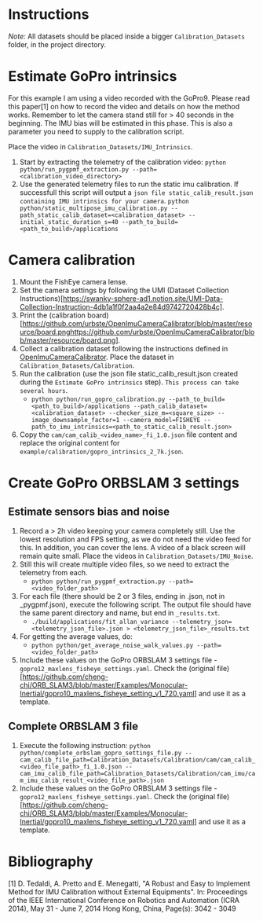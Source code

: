 # Instructions

*Note:* All datasets should be placed inside a bigger `Calibration_Datasets` folder, in the project directory.


# Estimate GoPro intrinsics

For this example I am using a video recorded with the GoPro9. Please read this paper[1] on how to record the video and details on how the method works. Remember to let the camera stand still for > 40 seconds in the beginning. The IMU bias will be estimated in this phase. This is also a parameter you need to supply to the calibration script.

Place the video in `Calibration_Datasets/IMU_Intrinsics`.

1. Start by extracting the telemetry of the calibration video:
    ```python python/run_pygpmf_extraction.py --path=<calibration_video_directory>```
2. Use the generated telemetry files to run the static imu calibration. If successfull this script will output a `json file static_calib_result.json containing IMU intrinsics for your camera`.
    ```python python/static_multipose_imu_calibration.py --path_static_calib_dataset=<calibration_dataset> --initial_static_duration_s=40 --path_to_build=<path_to_build>/applications```


# Camera calibration

1. Mount the FishEye camera lense.
2. Set the camera settings by following the UMI (Dataset Collection Instructions)[https://swanky-sphere-ad1.notion.site/UMI-Data-Collection-Instruction-4db1a1f0f2aa4a2e84d9742720428b4c].
3. Print the (calibration board)[https://github.com/urbste/OpenImuCameraCalibrator/blob/master/resource/board.pnghttps://github.com/urbste/OpenImuCameraCalibrator/blob/master/resource/board.png].
4. Collect a calibration dataset following the instructions defined in [OpenImuCameraCalibrator](https://github.com/urbste/OpenImuCameraCalibrator/blob/master/docs/gopro_calibration.md). Place the dataset in `Calibration_Datasets/Calibration`.
5. Run the calibration (use the json file static_calib_result.json created during the `Estimate GoPro intrinsics` step). `This process can take several hours`.
    - ```python python/run_gopro_calibration.py --path_to_build=<path_to_build>/applications --path_calib_dataset=<calibration_dataset> --checker_size_m=<square_size> --image_downsample_factor=1 --camera_model=FISHEYE --path_to_imu_intrinsics=<path_to_static_calib_result.json>```
6. Copy the `cam/cam_calib_<video_name>_fi_1.0.json` file content and replace the original content for `example/calibration/gopro_intrinsics_2_7k.json`. 


# Create GoPro ORBSLAM 3 settings

## Estimate sensors bias and noise

1. Record a > 2h video keeping your camera completely still. Use the lowest resolution and FPS setting, as we do not need the video feed for this. In addition, you can cover the lens. A video of a black screen will remain quite small. Place the videos in `Calibration_Datasets/IMU_Noise`.
2. Still this will create multiple video files, so we need to extract the telemetry from each.
    - ```python python/run_pygpmf_extraction.py --path=<video_folder_path>```
3. For each  file (there should be 2 or 3 files, ending in .json, not in _pygpmf.json), execute the following script. The output file should have the same parent directory and name, but end in `_results.txt`.
    - ```./build/applications/fit_allan_variance --telemetry_json=<telemetry_json_file>.json > <telemetry_json_file>_results.txt```
4. For getting the average values, do:
    - ```python python/get_average_noise_walk_values.py --path=<video_folder_path>```
5. Include these values on the GoPro ORBSLAM 3 settings file - `gopro12_maxlens_fisheye_settings.yaml`. Check the (original file)[https://github.com/cheng-chi/ORB_SLAM3/blob/master/Examples/Monocular-Inertial/gopro10_maxlens_fisheye_setting_v1_720.yaml] and use it as a template.

## Complete ORBSLAM 3 file

1. Execute the following instruction:
    ```python python/complete_orbslam_gopro_settings_file.py --cam_calib_file_path=Calibration_Datasets/Calibration/cam/cam_calib_<video_file_path>_fi_1.0.json --cam_imu_calib_file_path=Calibration_Datasets/Calibration/cam_imu/cam_imu_calib_result_<video_file_path>.json```
2. Include these values on the GoPro ORBSLAM 3 settings file - `gopro12_maxlens_fisheye_settings.yaml`. Check the (original file)[https://github.com/cheng-chi/ORB_SLAM3/blob/master/Examples/Monocular-Inertial/gopro10_maxlens_fisheye_setting_v1_720.yaml] and use it as a template.



# Bibliography

[1] D. Tedaldi, A. Pretto and E. Menegatti, "A Robust and Easy to Implement Method for IMU Calibration without External Equipments". In: Proceedings of the IEEE International Conference on Robotics and Automation (ICRA 2014), May 31 - June 7, 2014 Hong Kong, China, Page(s): 3042 - 3049

